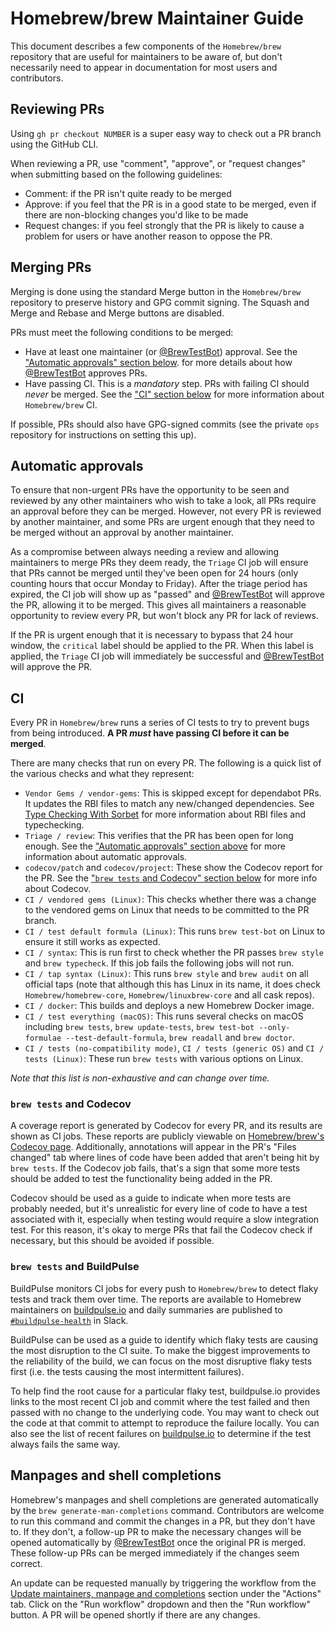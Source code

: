 # Homebrew/brew Maintainer Guide

This document describes a few components of the `Homebrew/brew` repository that are useful for maintainers to
be aware of, but don't necessarily need to appear in documentation for most users and contributors.

## Reviewing PRs

Using `gh pr checkout NUMBER` is a super easy way to check out a PR branch using the GitHub CLI.

When reviewing a PR, use "comment", "approve", or "request changes" when submitting based on the following guidelines:

- Comment: if the PR isn't quite ready to be merged
- Approve: if you feel that the PR is in a good state to be merged, even if there are
  non-blocking changes you'd like to be made
- Request changes: if you feel strongly that the PR is likely to cause a problem for users or
  have another reason to oppose the PR.

## Merging PRs

Merging is done using the standard Merge button in the `Homebrew/brew` repository to preserve
history and GPG commit signing. The Squash and Merge and Rebase and Merge buttons are disabled.

PRs must meet the following conditions to be merged:

- Have at least one maintainer (or [@BrewTestBot](https://github.com/BrewTestBot)) approval.
  See the ["Automatic approvals" section below](#automatic-approvals).
  for more details about how [@BrewTestBot](https://github.com/BrewTestBot) approves PRs.
- Have passing CI. This is a _mandatory_ step. PRs with failing CI should _never_ be merged.
  See the ["CI" section below](#ci) for more information about `Homebrew/brew` CI.

If possible, PRs should also have GPG-signed commits (see the private `ops` repository for
instructions on setting this up).

## Automatic approvals

To ensure that non-urgent PRs have the opportunity to be seen and reviewed by any other maintainers who wish
to take a look, all PRs require an approval before they can be merged. However, not every PR is
reviewed by another maintainer, and some PRs are urgent enough that they need to be merged without
an approval by another maintainer.

As a compromise between always needing a review and allowing maintainers to merge PRs they deem ready,
the `Triage` CI job will ensure that PRs cannot be merged until they've been open for 24 hours
(only counting hours that occur Monday to Friday). After the triage period has expired, the
CI job will show up as "passed" and [@BrewTestBot](https://github.com/BrewTestBot) will approve the PR,
allowing it to be merged. This gives all maintainers a reasonable opportunity to review every PR,
but won't block any PR for lack of reviews.

If the PR is urgent enough that it is necessary to bypass that 24 hour window, the `critical` label
should be applied to the PR. When this label is applied, the `Triage` CI job will immediately be
successful and [@BrewTestBot](https://github.com/BrewTestBot) will approve the PR.

## CI

Every PR in `Homebrew/brew` runs a series of CI tests to try to prevent bugs from being introduced.
**A PR _must_ have passing CI before it can be merged**.

There are many checks that run on every PR. The following is a quick list of the various checks and what they represent:

- `Vendor Gems / vendor-gems`: This is skipped except for dependabot PRs. It updates the RBI files to match
  any new/changed dependencies. See [Type Checking With Sorbet](Typechecking.md) for more information about RBI files
  and typechecking.
- `Triage / review`: This verifies that the PR has been open for long enough.
  See the ["Automatic approvals" section above](#automatic-approvals) for more information about automatic approvals.
- `codecov/patch` and `codecov/project`: These show the Codecov report for the PR.
  See the ["`brew tests` and Codecov" section below](#brew-tests-and-codecov) for more info about Codecov.
- `CI / vendored gems (Linux)`: This checks whether there was a change to the vendored gems on Linux that needs to be
  committed to the PR branch.
- `CI / test default formula (Linux)`: This runs `brew test-bot` on Linux to ensure it still works as expected.
- `CI / syntax`: This is run first to check whether the PR passes `brew style` and `brew typecheck`. If this job fails the
  following jobs will not run.
- `CI / tap syntax (Linux)`: This runs `brew style` and `brew audit` on all official taps
  (note that although this has Linux in its name, it does check `Homebrew/homebrew-core`,
  `Homebrew/linuxbrew-core` and all cask repos).
- `CI / docker`: This builds and deploys a new Homebrew Docker image.
- `CI / test everything (macOS)`: This runs several checks on macOS including `brew tests`, `brew update-tests`,
  `brew test-bot --only-formulae --test-default-formula`, `brew readall` and `brew doctor`.
- `CI / tests (no-compatibility mode)`, `CI / tests (generic OS)` and `CI / tests (Linux)`: These run
  `brew tests` with various options on Linux.

_Note that this list is non-exhaustive and can change over time._

### `brew tests` and Codecov

A coverage report is generated by Codecov for every PR, and its results are shown as CI jobs.
These reports are publicly viewable on [Homebrew/brew's Codecov page](https://app.codecov.io/gh/Homebrew/brew).
Additionally, annotations will appear in the PR's "Files changed" tab where lines of code have been
added that aren't being hit by `brew tests`. If the Codecov job fails, that's a sign that some
more tests should be added to test the functionality being added in the PR.

Codecov should be used as a guide to indicate when more tests are probably needed, but it's unrealistic for
every line of code to have a test associated with it, especially when testing would require a slow
integration test. For this reason, it's okay to merge PRs that fail the Codecov check if necessary,
but this should be avoided if possible.

### `brew tests` and BuildPulse

BuildPulse monitors CI jobs for every push to `Homebrew/brew` to detect flaky tests and track them over time. The
reports are available to Homebrew maintainers on [buildpulse.io](https://buildpulse.io/installations) and daily
summaries are published to [`#buildpulse-health`](https://machomebrew.slack.com/archives/C0268BSJBJ8) in Slack.

BuildPulse can be used as a guide to identify which flaky tests are causing the most disruption to the CI suite. To make
the biggest improvements to the reliability of the build, we can focus on the most disruptive flaky tests first (i.e.
the tests causing the most intermittent failures).

To help find the root cause for a particular flaky test, buildpulse.io provides links to the most recent CI job and
commit where the test failed and then passed with no change to the underlying code. You may want to check out the code
at that commit to attempt to reproduce the failure locally. You can also see the list of recent failures on
[buildpulse.io](https://buildpulse.io) to determine if the test always fails the same way.

## Manpages and shell completions

Homebrew's manpages and shell completions are generated automatically by the `brew generate-man-completions` command.
Contributors are welcome to run this command and commit the changes in a PR, but they don't have to. If they don't,
a follow-up PR to make the necessary changes will be opened automatically by [@BrewTestBot](https://github.com/BrewTestBot)
once the original PR is merged. These follow-up PRs can be merged immediately if the changes seem correct.

An update can be requested manually by triggering the workflow from the
[Update maintainers, manpage and completions](https://github.com/Homebrew/brew/actions/workflows/update-man-completions.yml)
section under the "Actions" tab. Click on the "Run workflow" dropdown and then the "Run workflow" button.
A PR will be opened shortly if there are any changes.
